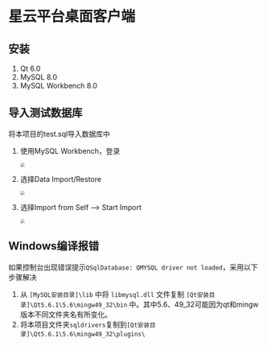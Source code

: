 # 星云平台桌面客户端

## 安装

1. Qt 6.0
2. MySQL 8.0
3. MySQL Workbench 8.0

## 导入测试数据库

将本项目的test.sql导入数据库中

1. 使用MySQL Workbench，登录

   <img src="/home/xiong/qt_project/xingyun-client/images/login.png" style="zoom: 50%;" />

2. 选择Data Import/Restore

   <img src="/home/xiong/qt_project/xingyun-client/images/import.png" style="zoom:50%;" />

3. 选择Import from Self --> Start Import

   <img src="/home/xiong/qt_project/xingyun-client/images/2021-02-01 15-10-01屏幕截图.png" style="zoom:50%;" />

## Windows编译报错

如果控制台出现错误提示`QSqlDatabase: QMYSQL driver not loaded`，采用以下步骤解决

1. 从 `[MySQL安装目录]\lib` 中将 `libmysql.dll` 文件复制 `[Qt安装目录]\Qt5.6.1\5.6\mingw49_32\bin` 中。其中5.6、49_32可能因为qt和mingw版本不同文件夹名有所变化。
2. 将本项目文件夹`sqldrivers`复制到`[Qt安装目录]\Qt5.6.1\5.6\mingw49_32\plugins\`

